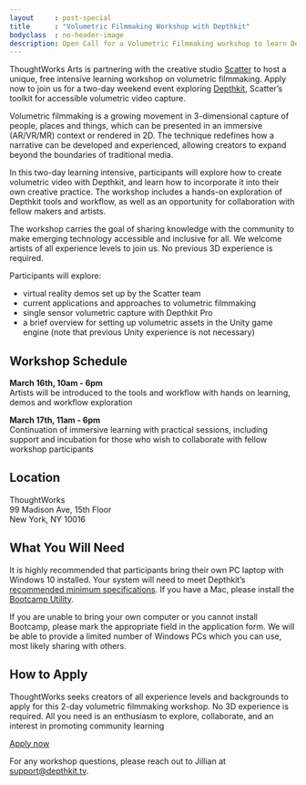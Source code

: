 ```yaml
---
layout     : post-special
title	   : "Volumetric Filmmaking Workshop with Depthkit"
bodyclass  : no-header-image
description: Open Call for a Volumetric Filmmaking workshop to learn Depthkit, hosted by ThoughtWorks Arts and Scatter in New York
---
```

ThoughtWorks Arts is partnering with the creative studio [Scatter](http://scatter.nyc/) to host a unique, free intensive learning workshop on volumetric filmmaking. Apply now to join us for a two-day weekend event exploring [Depthkit](https://www.depthkit.tv), Scatter’s toolkit for accessible volumetric video capture.

Volumetric filmmaking is a growing movement in 3-dimensional capture of people, places and things, which can be presented in an immersive (AR/VR/MR) context or rendered in 2D. The technique redefines how a narrative can be developed and experienced, allowing creators to expand beyond the boundaries of traditional media.

In this two-day learning intensive, participants will explore how to create volumetric video with Depthkit, and learn how to incorporate it into their own creative practice. The workshop includes a hands-on exploration of Depthkit tools and workflow, as well as an opportunity for collaboration with fellow makers and artists.

The workshop carries the goal of sharing knowledge with the community to make emerging technology accessible and inclusive for all. We welcome artists of all experience levels to join us. No previous 3D experience is required.

Participants will explore: 
<ul class="closer">
	<li>virtual reality demos set up by the Scatter team</li>
	<li>current applications and approaches to volumetric filmmaking</li>
	<li>single sensor volumetric capture with Depthkit Pro</li>
	<li>a brief overview for setting up volumetric assets in the Unity game engine (note that previous Unity experience is not necessary)</li>
</ul>

## Workshop Schedule 
**March 16th, 10am - 6pm**  
Artists will be introduced to the tools and workflow with hands on learning, demos and workflow exploration

**March 17th, 11am - 6pm**  
Continuation of immersive learning with practical sessions, including support and incubation for those who wish to collaborate with fellow workshop participants

## Location 
ThoughtWorks  
99 Madison Ave, 15th Floor  
New York, NY 10016

## What You Will Need
It is highly recommended that participants bring their own PC laptop with Windows 10 installed. Your system will need to meet Depthkit’s [recommended minimum specifications](https://docs.depthkit.tv/docs/equipment#section-computer-requirements). If you have a Mac, please install the [Bootcamp Utility](https://support.apple.com/boot-camp).

If you are unable to bring your own computer or you cannot install Bootcamp, please mark the appropriate field in the application form. We will be able to provide a limited number of Windows PCs which you can use, most likely sharing with others.

## How to Apply
ThoughtWorks seeks creators of all experience levels and backgrounds to apply for this 2-day volumetric filmmaking workshop. No 3D experience is required. All you need is an enthusiasm to explore, collaborate, and an interest in promoting community learning

<a href="https://docs.google.com/forms/d/e/1FAIpQLSeyhJJy377miwXjMmbl8xJrN1-bl1TWV_4BRgR0tiNryd4ZrA/viewform" class="attention">Apply now</a>

For any workshop questions, please reach out to Jillian at [support@depthkit.tv](support@depthkit.tv).